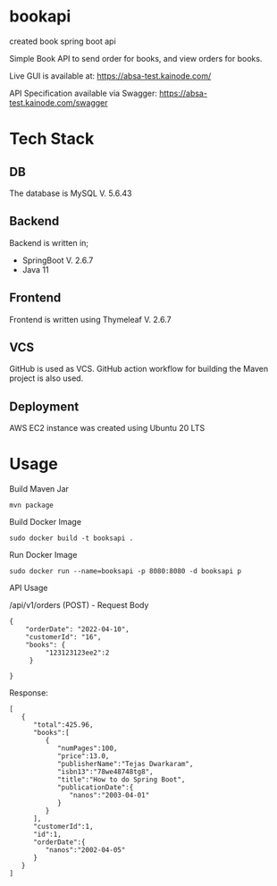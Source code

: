 # bookapi
created book spring boot api


Simple Book API to send order for books, and view orders for books. 

Live GUI is available at: https://absa-test.kainode.com/

API Specification available via Swagger: https://absa-test.kainode.com/swagger

# Tech Stack

## DB

The database is MySQL V. 5.6.43

## Backend

Backend is written in;
 - SpringBoot V. 2.6.7
 - Java 11

## Frontend

Frontend is written using Thymeleaf V. 2.6.7

## VCS 

GitHub is used as VCS. GitHub action workflow for building the Maven project is also used. 

## Deployment

AWS EC2 instance was created using Ubuntu 20 LTS

# Usage

Build Maven Jar

```
mvn package
```

Build Docker Image

```
sudo docker build -t booksapi . 
```

Run Docker Image

```
sudo docker run --name=booksapi -p 8080:8080 -d booksapi p
```

API Usage

/api/v1/orders (POST) - Request Body

```
{
    "orderDate": "2022-04-10",
    "customerId": "16",
    "books": {
         "123123123ee2":2
     }

}
```

Response:

```
[
   {
      "total":425.96,
      "books":[
         {
            "numPages":100,
            "price":13.0,
            "publisherName":"Tejas Dwarkaram",
            "isbn13":"78we48748tg8",
            "title":"How to do Spring Boot",
            "publicationDate":{
               "nanos":"2003-04-01"
            }
         }
      ],
      "customerId":1,
      "id":1,
      "orderDate":{
         "nanos":"2002-04-05"
      }
   }
]
```

